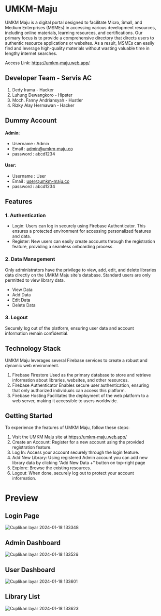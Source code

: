 ﻿# UMKM-Maju

UMKM Maju  is a digital portal designed to facilitate Micro, Small, and Medium Enterprises (MSMEs) in accessing various development resources, including online materials, learning resources, and certifications. Our primary focus is to provide a comprehensive directory that directs users to authentic resource applications or websites. As a result, MSMEs can easily find and leverage high-quality materials without wasting valuable time in lengthy internet searches.

Access Link: https://umkm-maju.web.app/

## Developer Team - Servis AC
1. Dedy Irama - Hacker
2. Luhung Dewangkoro - Hipster
3. Moch. Fanny Andriansyah - Hustler
4. Rizky Alay Hermawan - Hacker

## Dummy Account
#### Admin:
- Username  : Admin
- Email     : admin@umkm-maju.co
- password  : abcd1234
#### User:
- Username  : User
- Email     : user@umkm-maju.co
- password  : abcd1234

## Features
### 1. Authentication
- Login: Users can log in securely using Firebase Authenticator. This ensures a protected environment for accessing personalized features and data.
- Register: New users can easily create accounts through the registration feature, providing a seamless onboarding process.
### 2. Data Management
Only administrators have the privilege to view, add, edit, and delete libraries data directly on the UMKM Maju site's database. Standard users are only permitted to view library data.
- View Data
- Add Data
- Edit Data
- Delete Data
### 3. Logout
Securely log out of the platform, ensuring user data and account information remain confidential.

## Technology Stack
UMKM Maju leverages several Firebase services to create a robust and dynamic web environment.
1. Firebase Firestore
Used as the primary database to store and retrieve information about libraries, websites, and other resources.
2. Firebase Authenticator
Enables secure user authentication, ensuring that only authorized individuals can access this platform.
3. Firebase Hosting
Facilitates the deployment of the web platform to a web server, making it accessible to users worldwide.

## Getting Started
To experience the features of UMKM Maju, follow these steps:
1. Visit the UMKM Maju site at https://umkm-maju.web.app/
2. Create an Account: Register for a new account using the provided registration feature.
3. Log In: Access your account securely through the login feature.
4. Add New Library: Using registered Admin account you can add new library data by clicking "Add New Data +" button on top-right page
5. Explore: Browse the existing resources.
6. Logout: When done, securely log out to protect your account information.

# Preview
## Login Page
![Cuplikan layar 2024-01-18 133348](https://github.com/Dedyirama-id/UMKM-Maju/assets/153349665/b3b8f061-3f55-43b9-a7b9-0b4589858b29)

## Admin Dashboard
![Cuplikan layar 2024-01-18 133526](https://github.com/Dedyirama-id/UMKM-Maju/assets/153349665/70de70d7-e082-4ad4-b3f7-e111212b3462)

## User Dashboard
![Cuplikan layar 2024-01-18 133601](https://github.com/Dedyirama-id/UMKM-Maju/assets/153349665/97c2c74e-af0a-4d63-bd51-5e1113e17a0e)

## Library List
![Cuplikan layar 2024-01-18 133623](https://github.com/Dedyirama-id/UMKM-Maju/assets/153349665/7d3a9f9b-f977-40ee-9dc9-255756449d17)
